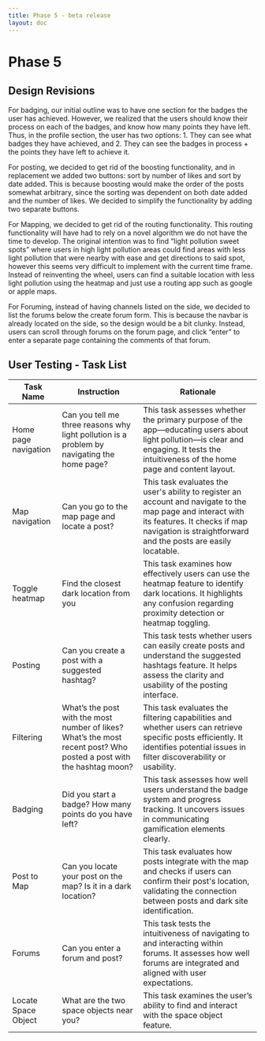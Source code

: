 ```yaml
---
title: Phase 5 - beta release
layout: doc
---
```


# Phase 5

## Design Revisions

For badging, our initial outline was to have one section for the badges the user has achieved. However, we realized that the users should know their process on each of the badges, and know how many points they have left. Thus, in the profile section, the user has two options: 1. They can see what badges they have achieved, and 2. They can see the badges in process + the points they have left to achieve it.

For posting, we decided to get rid of the boosting functionality, and in replacement we added two buttons: sort by number of likes and sort by date added. This is because boosting would make the order of the posts somewhat arbitrary, since the sorting was dependent on both date added and the number of likes. We decided to simplify the functionality by adding two separate buttons.

For Mapping, we decided to get rid of the routing functionality. This routing functionality will have had to rely on a novel algorithm we do not have the time to develop. The original intention was to find “light pollution sweet spots” where users in high light pollution areas could find areas with less light pollution that were nearby with ease and get directions to said spot, however this seems very difficult to implement with the current time frame. Instead of reinventing the wheel, users can find a suitable location with less light pollution using the heatmap and just use a routing app such as google or apple maps.

For Foruming, instead of having channels listed on the side, we decided to list the forums below the create forum form. This is because the navbar is already located on the side, so the design would be a bit clunky. Instead, users can scroll through forums on the forum page, and click “enter” to enter a separate page containing the comments of that forum.

## User Testing - Task List

| Task Name | Instruction | Rationale |
| --- | --- | --- |
| Home page navigation | Can you tell me three reasons why light pollution is a problem by navigating the home page? | This task assesses whether the primary purpose of the app—educating users about light pollution—is clear and engaging. It tests the intuitiveness of the home page and content layout. |
| Map navigation | Can you go to the map page and locate a post? | This task evaluates the user's ability to register an account and navigate to the map page and interact with its features. It checks if map navigation is straightforward and the posts are easily locatable. |
| Toggle heatmap | Find the closest dark location from you | This task examines how effectively users can use the heatmap feature to identify dark locations. It highlights any confusion regarding proximity detection or heatmap toggling. |
| Posting | Can you create a post with a suggested hashtag? | This task tests whether users can easily create posts and understand the suggested hashtags feature. It helps assess the clarity and usability of the posting interface. |
| Filtering | What’s the post with the most number of likes? What’s the most recent post? Who posted a post with the hashtag moon? | This task evaluates the filtering capabilities and whether users can retrieve specific posts efficiently. It identifies potential issues in filter discoverability or usability. |
| Badging | Did you start a badge? How many points do you have left? | This task assesses how well users understand the badge system and progress tracking. It uncovers issues in communicating gamification elements clearly. |
| Post to Map | Can you locate your post on the map? Is it in a dark location? | This task evaluates how posts integrate with the map and checks if users can confirm their post's location, validating the connection between posts and dark site identification. |
| Forums | Can you enter a forum and post? | This task tests the intuitiveness of navigating to and interacting within forums. It assesses how well forums are integrated and aligned with user expectations. |
| Locate Space Object | What are the two space objects near you? | This task examines the user’s ability to find and interact with the space object feature. |